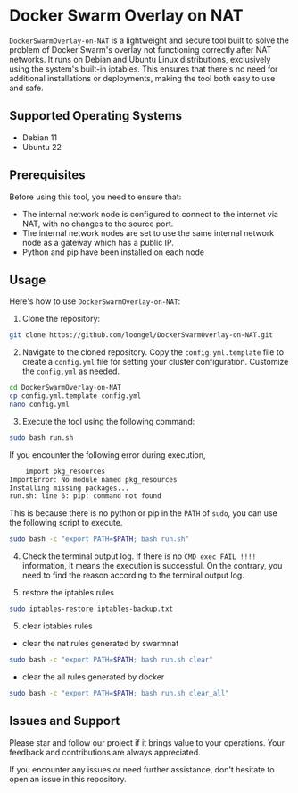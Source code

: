 # Docker Swarm Overlay on NAT

`DockerSwarmOverlay-on-NAT` is a lightweight and secure tool built to solve the problem of Docker Swarm's overlay not functioning correctly after NAT networks. It runs on Debian and Ubuntu Linux distributions, exclusively using the system's built-in iptables. This ensures that there's no need for additional installations or deployments, making the tool both easy to use and safe.

## Supported Operating Systems

- Debian 11
- Ubuntu 22

## Prerequisites

Before using this tool, you need to ensure that:
- The internal network node is configured to connect to the internet via NAT, with no changes to the source port.
- The internal network nodes are set to use the same internal network node as a gateway which has a public IP.
- Python and pip have been installed on each node

## Usage

Here's how to use `DockerSwarmOverlay-on-NAT`:

1. Clone the repository:
```bash
git clone https://github.com/loongel/DockerSwarmOverlay-on-NAT.git

```

2. Navigate to the cloned repository. Copy the `config.yml.template` file to create a `config.yml` file for setting your cluster configuration.
Customize the `config.yml` as needed.
```bash
cd DockerSwarmOverlay-on-NAT
cp config.yml.template config.yml
nano config.yml

```

3. Execute the tool using the following command:
```bash
sudo bash run.sh

```
If you encounter the following error during execution, 
```bash
    import pkg_resources
ImportError: No module named pkg_resources
Installing missing packages...
run.sh: line 6: pip: command not found

```
This is because there is no python or pip in the `PATH` of `sudo`, you can use the following script to execute.
```bash
sudo bash -c "export PATH=$PATH; bash run.sh"
```

4. Check the terminal output log. If there is no `CMD exec FAIL !!!!` information, it means the execution is successful. On the contrary, you need to find the reason according to the terminal output log.

5. restore the iptables rules
```bash
sudo iptables-restore iptables-backup.txt 

```

5. clear iptables rules 
* clear the nat rules generated by swarmnat
```bash
sudo bash -c "export PATH=$PATH; bash run.sh clear"

```

* clear the all rules generated by docker
```bash
sudo bash -c "export PATH=$PATH; bash run.sh clear_all"

```
## Issues and Support

Please star and follow our project if it brings value to your operations. Your feedback and contributions are always appreciated. 

If you encounter any issues or need further assistance, don't hesitate to open an issue in this repository. 


